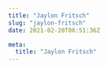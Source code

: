 ```yaml
---
title: "Jaylon Fritsch"
slug: "jaylon-fritsch"
date: 2021-02-20T06:51:36Z

meta:
  title: "Jaylon Fritsch"
---
```



